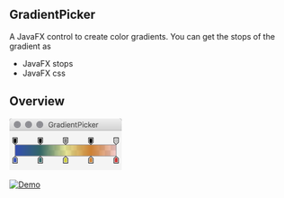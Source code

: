 ## GradientPicker
A JavaFX control to create color gradients.
You can get the stops of the gradient as 
- JavaFX stops
- JavaFX css

## Overview
![Overview](https://raw.githubusercontent.com/HanSolo/gradientpicker/master/GradientPicker.png)

[![Demo](https://img.youtube.com/vi/XOjihYgXMpA/0.jpg)](https://www.youtube.com/watch?v=XOjihYgXMpA)